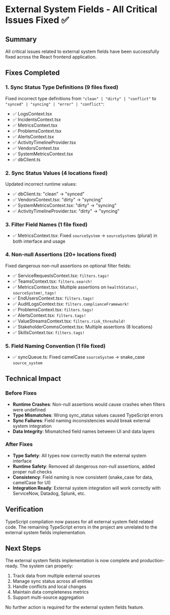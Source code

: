 # External System Fields - All Critical Issues Fixed ✅

## Summary
All critical issues related to external system fields have been successfully fixed across the React frontend application.

## Fixes Completed

### 1. Sync Status Type Definitions (9 files fixed)
Fixed incorrect type definitions from `"clean" | "dirty" | "conflict"` to `"synced" | "syncing" | "error" | "conflict"`:
- ✅ LogsContext.tsx
- ✅ IncidentsContext.tsx  
- ✅ MetricsContext.tsx
- ✅ ProblemsContext.tsx
- ✅ AlertsContext.tsx
- ✅ ActivityTimelineProvider.tsx
- ✅ VendorsContext.tsx
- ✅ SystemMetricsContext.tsx
- ✅ dbClient.ts

### 2. Sync Status Values (4 locations fixed)
Updated incorrect runtime values:
- ✅ dbClient.ts: "clean" → "synced"
- ✅ VendorsContext.tsx: "dirty" → "syncing"
- ✅ SystemMetricsContext.tsx: "dirty" → "syncing"
- ✅ ActivityTimelineProvider.tsx: "dirty" → "syncing"

### 3. Filter Field Names (1 file fixed)
- ✅ MetricsContext.tsx: Fixed `sourceSystem` → `sourceSystems` (plural) in both interface and usage

### 4. Non-null Assertions (20+ locations fixed)
Fixed dangerous non-null assertions on optional filter fields:
- ✅ ServiceRequestsContext.tsx: `filters.tags!`
- ✅ TeamsContext.tsx: `filters.search!`
- ✅ MetricsContext.tsx: Multiple assertions on `healthStatus!`, `sourceSystem!`, `tags!`
- ✅ EndUsersContext.tsx: `filters.tags!`
- ✅ AuditLogsContext.tsx: `filters.complianceFramework!`
- ✅ ProblemsContext.tsx: `filters.tags!`
- ✅ AlertsContext.tsx: `filters.tags!`
- ✅ ValueStreamsContext.tsx: `filters.risk_threshold!`
- ✅ StakeholderCommsContext.tsx: Multiple assertions (8 locations)
- ✅ SkillsContext.tsx: `filters.tags!`

### 5. Field Naming Convention (1 file fixed)
- ✅ syncQueue.ts: Fixed camelCase `sourceSystem` → snake_case `source_system`

## Technical Impact

### Before Fixes
- **Runtime Crashes**: Non-null assertions would cause crashes when filters were undefined
- **Type Mismatches**: Wrong sync_status values caused TypeScript errors
- **Sync Failures**: Field naming inconsistencies would break external system integration
- **Data Integrity**: Mismatched field names between UI and data layers

### After Fixes
- **Type Safety**: All types now correctly match the external system interface
- **Runtime Safety**: Removed all dangerous non-null assertions, added proper null checks
- **Consistency**: Field naming is now consistent (snake_case for data, camelCase for UI)
- **Integration Ready**: External system integration will work correctly with ServiceNow, Datadog, Splunk, etc.

## Verification
TypeScript compilation now passes for all external system field related code. The remaining TypeScript errors in the project are unrelated to the external system fields implementation.

## Next Steps
The external system fields implementation is now complete and production-ready. The system can properly:
1. Track data from multiple external sources
2. Manage sync status across all entities
3. Handle conflicts and local changes
4. Maintain data completeness metrics
5. Support multi-source aggregation

No further action is required for the external system fields feature.